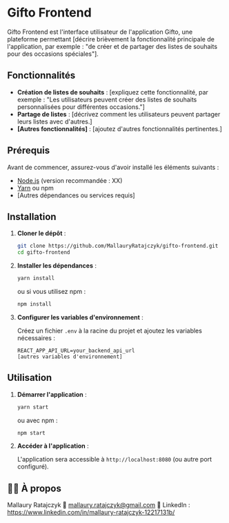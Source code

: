 # Gifto Frontend

Gifto Frontend est l'interface utilisateur de l'application Gifto, une plateforme permettant [décrire brièvement la fonctionnalité principale de l'application, par exemple : "de créer et de partager des listes de souhaits pour des occasions spéciales"].

## Fonctionnalités

- **Création de listes de souhaits** : [expliquez cette fonctionnalité, par exemple : "Les utilisateurs peuvent créer des listes de souhaits personnalisées pour différentes occasions."]
- **Partage de listes** : [décrivez comment les utilisateurs peuvent partager leurs listes avec d'autres.]
- **[Autres fonctionnalités]** : [ajoutez d'autres fonctionnalités pertinentes.]

## Prérequis

Avant de commencer, assurez-vous d'avoir installé les éléments suivants :

- [Node.js](https://nodejs.org/) (version recommandée : XX)
- [Yarn](https://yarnpkg.com/) ou npm
- [Autres dépendances ou services requis]

## Installation

1. **Cloner le dépôt** :

    ```bash
    git clone https://github.com/MallauryRatajczyk/gifto-frontend.git
    cd gifto-frontend
    ```

2. **Installer les dépendances** :

    ```bash
    yarn install
    ```

    ou si vous utilisez npm :

    ```bash
    npm install
    ```

3. **Configurer les variables d'environnement** :

    Créez un fichier `.env` à la racine du projet et ajoutez les variables nécessaires :

    ```env
    REACT_APP_API_URL=your_backend_api_url
    [autres variables d'environnement]
    ```

## Utilisation

1. **Démarrer l'application** :

    ```bash
    yarn start
    ```

    ou avec npm :

    ```bash
    npm start
    ```

2. **Accéder à l'application** :

    L'application sera accessible à `http://localhost:8080` (ou autre port configuré).

## 👩‍💻 À propos
Mallaury Ratajczyk
📧 mallaury.ratajczyk@gmail.com
🔗 LinkedIn : https://www.linkedin.com/in/mallaury-ratajczyk-12217131b/

